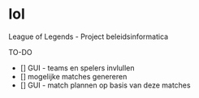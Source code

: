 # lol
League of Legends - Project beleidsinformatica

TO-DO

* [] GUI - teams en spelers invlullen
* [] mogelijke matches genereren
* [] GUI - match plannen op basis van deze matches
